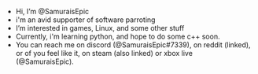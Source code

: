 - Hi, I’m @SamuraisEpic
- i'm an avid supporter of software parroting
- I’m interested in games, Linux, and some other stuff
- Currently, i'm learning python, and hope to do some c++ soon.
- You can reach me on discord (@SamuraisEpic#7339), on reddit (linked), or of you feel like it, on steam (also linked) or xbox live (@SamuraisEpic).

<!---
SamuraisEpic/SamuraisEpic is a ✨ special ✨ repository because its `README.md` (this file) appears on your GitHub profile.
You can click the Preview link to take a look at your changes.
--->
